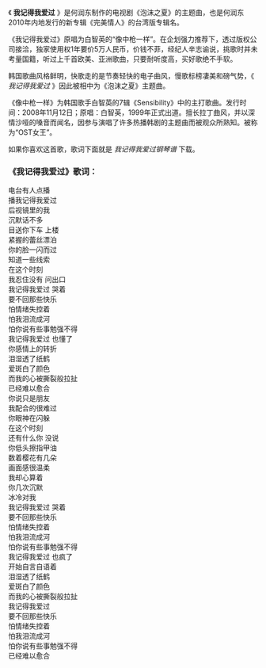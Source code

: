 

《 **我记得我爱过** 》是何润东制作的电视剧《泡沫之夏》的主题曲，也是何润东2010年内地发行的新专辑《完美情人》的台湾版专辑名。

《我记得我爱过》原唱为白智英的“像中枪一样”。在企划强力推荐下，透过版权公司接洽，独家使用权1年要价5万人民币，价钱不菲，经纪人辛志谕说，挑歌时并未考量国籍，听过上千首欧美、亚洲歌曲，只要耐听度高，买好歌绝不手软。

韩国歌曲风格鲜明，快歌走的是节奏轻快的电子曲风，慢歌标榜凄美和磅气势，《 _我记得我爱过_ 》因此被相中为《泡沫之夏》主题曲。

《像中枪一样》为韩国歌手白智英的7辑《Sensibility》中的主打歌曲。发行时间：2008年11月12日；原唱：白智英，1999年正式出道。擅长拉丁曲风，并以深情沙哑的嗓音而闻名，因参与演唱了许多热播韩剧的主题曲而被观众所熟知。被称为“OST女王”。

如果你喜欢这首歌，歌词下面就是 _我记得我爱过钢琴谱_ 下载。

### 《我记得我爱过》歌词：

电台有人点播  
播我记得我爱过  
后视镜里的我  
沉默话不多  
目送你下车 上楼  
紧握的蕾丝漂泊  
你的脸一闪而过  
知道一些线索  
在这个时刻  
我忍住没有 问出口  
我记得我爱过 哭着  
要不回那些快乐  
怕情绪失控着  
怕我泪流成河  
怕你说有些事勉强不得  
我记得我爱过 也懂了  
你感情上的转折  
泪湿透了纸鹤  
爱斑白了颜色  
而我的心被撕裂般拉扯  
已经难以愈合  
你说只是朋友  
我配合的很难过  
你眼神在闪躲  
在这个时刻  
还有什么你 没说  
你低头擦指甲油  
数着樱花有几朵  
画面感很温柔  
我却心算着  
你几次沉默  
冰冷对我  
我记得我爱过 哭着  
要不回那些快乐  
怕情绪失控着  
怕我泪流成河  
怕你说有些事勉强不得  
我记得我爱过 也疯了  
开始自言自语着  
泪湿透了纸鹤  
爱斑白了颜色  
而我的心被撕裂般拉扯  
我记得我爱过  
要不回那些快乐  
怕情绪失控着  
怕我泪流成河  
怕你说有些事勉强不得  
已经难以愈合


